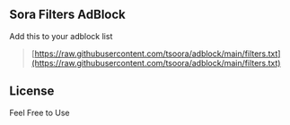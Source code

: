 ## Sora Filters AdBlock

Add this to your adblock list

> [https://raw.githubusercontent.com/tsoora/adblock/main/filters.txt](https://raw.githubusercontent.com/tsoora/adblock/main/filters.txt)

## License

Feel Free to Use
